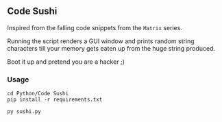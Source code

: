 ## Code Sushi
Inspired from the falling code snippets from the `Matrix` series.

Running the script renders a GUI window and prints random string characters till your memory gets eaten up from the huge string produced.

Boot it up and pretend you are a hacker ;)

### Usage
```
cd Python/Code Sushi
pip install -r requirements.txt

py sushi.py
```
